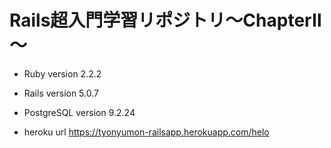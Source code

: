 # Rails超入門学習リポジトリ～ChapterⅡ～


* Ruby version 2.2.2

* Rails version 5.0.7 

* PostgreSQL version 9.2.24

* heroku url
https://tyonyumon-railsapp.herokuapp.com/helo